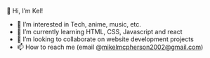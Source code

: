 👋 Hi, I’m Kel!
- 👀 I’m interested in Tech, anime, music, etc.
- 🌱 I’m currently learning HTML, CSS, Javascript and react
- 💞️ I’m looking to collaborate on website development projects
- 📫 How to reach me (email @mikelmcpherson2002@gmail.com)

<!---
KelMC02/KelMC02 is a ✨ special ✨ repository because its `README.md` (this file) appears on your GitHub profile.
You can click the Preview link to take a look at your changes.
--->
